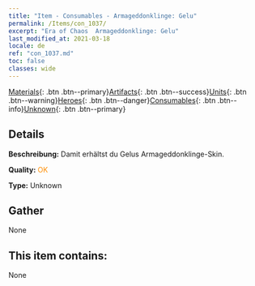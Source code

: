 ```yaml
---
title: "Item - Consumables - Armageddonklinge: Gelu"
permalink: /Items/con_1037/
excerpt: "Era of Chaos  Armageddonklinge: Gelu"
last_modified_at: 2021-03-18
locale: de
ref: "con_1037.md"
toc: false
classes: wide
---
```

 [Materials](/de/Items/){: .btn .btn--primary}[Artifacts](/de/Items/Artifacts/){: .btn .btn--success}[Units](/de/Items/Units/){: .btn .btn--warning}[Heroes](/de/Items/Heroes/){: .btn .btn--danger}[Consumables](/de/Items/Consumables/){: .btn .btn--info}[Unknown](/de/Items/Unknown/){: .btn .btn--primary}

## Details
 **Beschreibung:** Damit erhältst du Gelus Armageddonklinge-Skin.

 **Quality:** <span style="color: #FF8C00">OK</span>

 **Type:** Unknown

## Gather

  None

## This item contains:

  None


